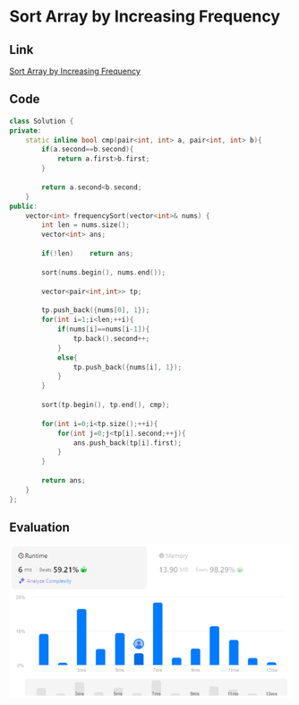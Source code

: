 # Sort Array by Increasing Frequency
## Link
[Sort Array by Increasing Frequency](https://leetcode.com/problems/sort-array-by-increasing-frequency/)

## Code
```cpp
class Solution {
private:
    static inline bool cmp(pair<int, int> a, pair<int, int> b){
        if(a.second==b.second){
            return a.first>b.first;
        }

        return a.second<b.second;
    }
public:
    vector<int> frequencySort(vector<int>& nums) {
        int len = nums.size();
        vector<int> ans;

        if(!len)    return ans;

        sort(nums.begin(), nums.end());

        vector<pair<int,int>> tp;
        
        tp.push_back({nums[0], 1});
        for(int i=1;i<len;++i){
            if(nums[i]==nums[i-1]){
                tp.back().second++;
            }
            else{
                tp.push_back({nums[i], 1});
            }
        }

        sort(tp.begin(), tp.end(), cmp);

        for(int i=0;i<tp.size();++i){
            for(int j=0;j<tp[i].second;++j){
                ans.push_back(tp[i].first);
            }
        }

        return ans;
    }
};
```

## Evaluation
![Sort Array by Increasing Frequency](./20.PNG)